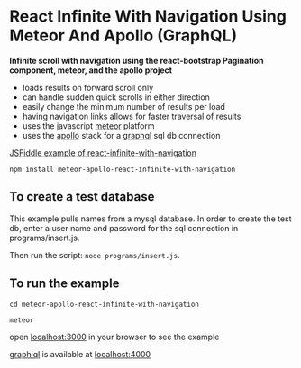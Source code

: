 React Infinite With Navigation Using Meteor And Apollo (GraphQL)
===

**Infinite scroll with navigation using the react-bootstrap Pagination component, meteor, and the apollo project**

- loads results on forward scroll only
- can handle sudden quick scrolls in either direction
- easily change the minimum number of results per load
- having navigation links allows for faster traversal of results
- uses the javascript <a href="https://www.meteor.com" target="_blank">meteor</a> platform
- uses the <a href="http://www.apollostack.com" target="_blank">apollo</a> stack for a <a href="https://facebook.github.io/react/blog/2015/05/01/graphql-introduction.html" target="_blank">graphql</a> sql db connection

<a href="https://jsfiddle.net/gs5bpsp3" target="_blank">JSFiddle example of </a><a href="https://github.com/foundAhandle/react-infinite-with-navigation" target="_blank">react-infinite-with-navigation</a>

`npm install meteor-apollo-react-infinite-with-navigation`

## To create a test database
This example pulls names from a mysql database. In order to create the test db, enter a user name and password for the sql connection in programs/insert.js.

Then run the script: `node programs/insert.js`.

## To run the example
`cd meteor-apollo-react-infinite-with-navigation`

`meteor`

open <a href="http://localhost:3000" target="_blank">localhost:3000</a> in your browser to see the example

<a href="https://github.com/graphql/graphiql" target="_blank">graphiql</a> is available at <a href="http://localhost:4000" target="_blank">localhost:4000</a>
